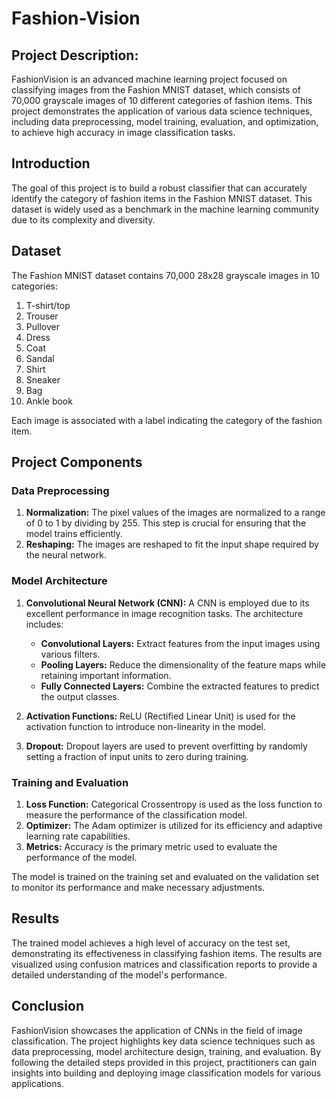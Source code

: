 # Fashion-Vision

## Project Description:
FashionVision is an advanced machine learning project focused on classifying images from the Fashion MNIST dataset, which consists of 70,000 grayscale images of 10 different categories of fashion items. This project demonstrates the application of various data science techniques, including data preprocessing, model training, evaluation, and optimization, to achieve high accuracy in image classification tasks.

## Introduction
The goal of this project is to build a robust classifier that can accurately identify the category of fashion items in the Fashion MNIST dataset. This dataset is widely used as a benchmark in the machine learning community due to its complexity and diversity.

## Dataset
The Fashion MNIST dataset contains 70,000 28x28 grayscale images in 10 categories:
   1. T-shirt/top
   2. Trouser
   3. Pullover
   4. Dress
   5. Coat
   6. Sandal
   7. Shirt
   8. Sneaker
   9. Bag
   10. Ankle book
       
Each image is associated with a label indicating the category of the fashion item.

## Project Components

### Data Preprocessing
1. **Normalization:** The pixel values of the images are normalized to a range of 0 to 1 by dividing by 255. This step is crucial for ensuring that the model trains efficiently.
2. **Reshaping:** The images are reshaped to fit the input shape required by the neural network.

### Model Architecture
1. **Convolutional Neural Network (CNN):** A CNN is employed due to its excellent performance in image recognition tasks. The architecture includes:
   - **Convolutional Layers:** Extract features from the input images using various filters.
   - **Pooling Layers:** Reduce the dimensionality of the feature maps while retaining important information.
   - **Fully Connected Layers:** Combine the extracted features to predict the output classes.

2. **Activation Functions:** ReLU (Rectified Linear Unit) is used for the activation function to introduce non-linearity in the model.
3. **Dropout:** Dropout layers are used to prevent overfitting by randomly setting a fraction of input units to zero during training.

### Training and Evaluation
1. **Loss Function:** Categorical Crossentropy is used as the loss function to measure the performance of the classification model.
2. **Optimizer:** The Adam optimizer is utilized for its efficiency and adaptive learning rate capabilities.
3. **Metrics:** Accuracy is the primary metric used to evaluate the performance of the model.

The model is trained on the training set and evaluated on the validation set to monitor its performance and make necessary adjustments.

## Results
The trained model achieves a high level of accuracy on the test set, demonstrating its effectiveness in classifying fashion items. The results are visualized using confusion matrices and classification reports to provide a detailed understanding of the model's performance.

## Conclusion
FashionVision showcases the application of CNNs in the field of image classification. The project highlights key data science techniques such as data preprocessing, model architecture design, training, and evaluation. By following the detailed steps provided in this project, practitioners can gain insights into building and deploying image classification models for various applications.
